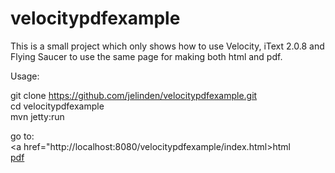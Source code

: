 velocitypdfexample
==================

This is a small project which only shows how to use Velocity, 
iText 2.0.8 and Flying Saucer to use the same page for making both 
html and pdf.

Usage:

git clone https://github.com/jelinden/velocitypdfexample.git<br/>
cd velocitypdfexample<br/>
mvn jetty:run

go to:<br/>
<a href="http://localhost:8080/velocitypdfexample/index.html>html</a><br/>
<a href="http://localhost:8080/velocitypdfexample/index.pdf">pdf</a>
